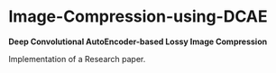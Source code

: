 # Image-Compression-using-DCAE
**Deep Convolutional AutoEncoder-based Lossy Image Compression**

Implementation of a Research paper.

